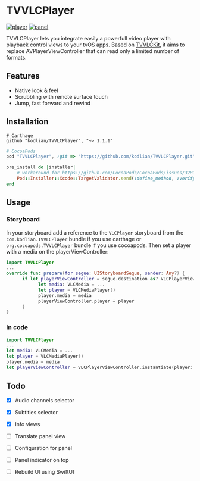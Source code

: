 # TVVLCPlayer

[![player](https://raw.githubusercontent.com/kodlian/TVVLCPlayer/master/thumbnail.jpg)](https://raw.githubusercontent.com/kodlian/TVVLCPlayer/master/screenshot.jpg)
[![panel](https://raw.githubusercontent.com/kodlian/TVVLCPlayer/master/thumbnail2.jpg)](https://raw.githubusercontent.com/kodlian/TVVLCPlayer/master/screenshot2.jpg)

TVVLCPlayer lets you integrate easily a powerfull video player with playback control views to your tvOS apps. Based on [TVVLCKit](https://code.videolan.org/videolan/VLCKit), it aims to replace AVPlayerViewController that can read only a limited number of formats.

## Features
- Native look & feel
- Scrubbling with remote surface touch
- Jump, fast forward and rewind

## Installation
```
# Carthage
github "kodlian/TVVLCPlayer", "~> 1.1.1"
```

```ruby
# CocoaPods
pod "TVVLCPlayer", :git => "https://github.com/kodlian/TVVLCPlayer.git", :tag => "1.1.1"

pre_install do |installer|
	# workaround for https://github.com/CocoaPods/CocoaPods/issues/3289
	Pod::Installer::Xcode::TargetValidator.send(:define_method, :verify_no_static_framework_transitive_dependencies) {}
end
```

## Usage
### Storyboard
In your storyboard add a reference to the `VLCPlayer` storyboard from the `com.kodlian.TVVLCPlayer` bundle if you use carthage or `org.cocoapods.TVVLCPlayer` bundle if you use cocoapods.
Then set a player with a media on the playerViewController:
```swift
import TVVLCPlayer
...
override func prepare(for segue: UIStoryboardSegue, sender: Any?) {
      if let playerViewController = segue.destination as? VLCPlayerViewController {
            let media: VLCMedia = ...
            let player = VLCMediaPlayer()
            player.media = media
            playerViewController.player = player
      }
}

```

### In code
```swift
import TVVLCPlayer
...
let media: VLCMedia = ...
let player = VLCMediaPlayer()
player.media = media
let playerViewController = VLCPlayerViewController.instantiate(player: player)
```

## Todo
- [x] Audio channels selector
- [x] Subtitles selector
- [x] Info views
- [ ] Translate panel view
- [ ] Configuration for panel
- [ ] Panel indicator on top
- [ ] Rebuild UI using SwiftUI 

